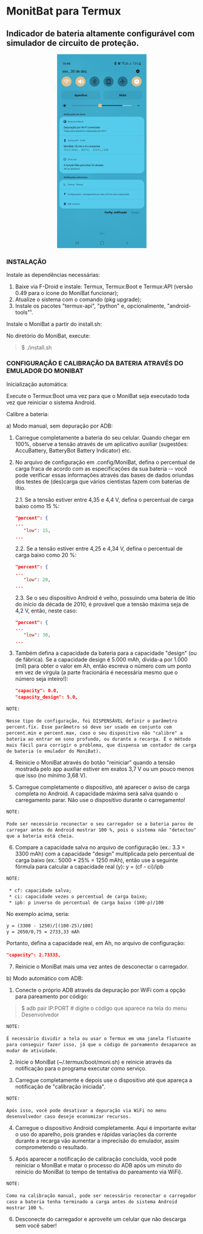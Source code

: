 # MonitBat para Termux

## Indicador de bateria altamente configurável com simulador de circuito de proteção.

<div align="center">
    <img src="https://github.com/cledsupper/monibat/blob/0b2519c4cd7051167c268b56957a506d7e3a4659/samples/preview.jpg" alt="MoniBat na barra de notificações do Android, mostrando tempo restante, percentual, temperatura, tensão e um score da saúde da bateria." style="height: 512px; width:236px;"/>
</div>

### INSTALAÇÃO

Instale as dependências necessárias:

1. Baixe via F-Droid e instale: Termux, Termux:Boot e Termux:API (versão 0.49 para o ícone do MoniBat funcionar);
2. Atualize o sistema com o comando (pkg upgrade);
3. Instale os pacotes "termux-api", "python" e, opcionalmente, "android-tools"¹.

Instale o MoniBat a partir do install.sh:

No diretório do MoniBat, execute:
> $ ./install.sh


### CONFIGURAÇÃO E CALIBRAÇÃO DA BATERIA ATRAVÉS DO EMULADOR DO MONIBAT

Inicialização automática:

Execute o Termux:Boot uma vez para que o MoniBat seja executado toda vez que reiniciar o sistema Android.

Calibre a bateria:

a) Modo manual, sem depuração por ADB:

1. Carregue completamente a bateria do seu celular. Quando chegar em 100%, observe a tensão através de um aplicativo auxiliar (sugestões: AccuBattery, BatteryBot Battery Indicator) etc.

2. No arquivo de configuração em .config/MoniBat, defina o percentual de carga fraca de acordo com as especificações da sua bateria -- você pode verificar essas informações através das bases de dados oriundas dos testes de (des)carga que vários cientistas fazem com baterias de lítio.

    2.1. Se a tensão estiver entre 4,35 e 4,4 V, defina o percentual de carga baixo como 15 %:

    ```json
    "percent": {
    ...
       "low": 15,
    ...
    ```

    2.2. Se a tensão estiver entre 4,25 e 4,34 V, defina o percentual de carga baixo como 20 %:

    ```json
    "percent": {
    ...
       "low": 20,
    ...
    ```

    2.3. Se o seu dispositivo Android é velho, possuindo uma bateria de lítio do início da década de 2010, é provável que a tensão máxima seja de 4,2 V, então, neste caso:

    ```json
    "percent": {
    ...
       "low": 30,
    ...
    ```

3. Também defina a capacidade da bateria para a capacidade "design" (ou de fábrica). Se a capacidade design é 5.000 mAh, divida-a por 1.000 (mil) para obter o valor em Ah, então escreva o número com um ponto em vez de vírgula (a parte fracionária é necessária mesmo que o número seja inteiro!):

    ```json
    "capacity": 0.0,
    "capacity_design": 5.0,
    ```

```
NOTE:

Nesse tipo de configuração, foi DISPENSÁVEL definir o parâmetro percent.fix. Esse parâmetro só deve ser usado em conjunto com percent.min e percent.max, caso o seu dispositivo não "calibre" a bateria ao entrar em sono profundo, ou durante a recarga. É o método mais fácil para corrigir o problema, que dispensa um contador de carga de bateria (o emulador do MoniBat).
```

4. Reinicie o MoniBat através do botão "reiniciar" quando a tensão mostrada pelo app auxiliar estiver em exatos 3,7 V ou um pouco menos que isso (no mínimo 3,68 V).

5. Carregue completamente o dispositivo, até aparecer o aviso de carga completa no Android. A capacidade máxima será salva quando o carregamento parar. Não use o dispositivo durante o carregamento!

```
NOTE:

Pode ser necessário reconectar o seu carregador se a bateria parou de carregar antes do Android mostrar 100 %, pois o sistema não "detectou" que a bateria está cheia.
```

6. Compare a capacidade salva no arquivo de configuração (ex.: 3.3 = 3300 mAh) com a capacidade "design" multiplicada pelo percentual de carga baixo (ex.: 5000 * 25% = 1250 mAh), então use a seguinte fórmula para calcular a capacidade real (y):
  y = (cf - ci)/ipb

```
NOTE:

 * cf: capacidade salva;
 * ci: capacidade vezes o percentual de carga baixo;
 * ipb: p inverso do percentual de carga baixo (100-p)/100
```

No exemplo acima, seria:

    y = (3300 - 1250)/[(100-25)/100]
    y = 2050/0,75 = 2733,33 mAh

Portanto, defina a capacidade real, em Ah, no arquivo de configuração:

```json
"capacity": 2.73333,
```

7. Reinicie o MoniBat mais uma vez antes de desconectar o carregador.


b) Modo automático com ADB:

1. Conecte o próprio ADB através da depuração por WiFi com a opção para pareamento por código:
  > $ adb pair IP:PORT # digite o código que aparece na tela do menu Desenvolvedor

```
NOTE:

É necessário dividir a tela ou usar o Termux em uma janela flutuante para conseguir fazer isso, já que o código de pareamento desaparece ao mudar de atividade.
```

2. Inicie o MoniBat (~/.termux/boot/moni.sh) e reinicie através da notificação para o programa executar como serviço.

3. Carregue completamente e depois use o dispositivo até que apareça a notificação de "calibração iniciada".

```
NOTE:

Após isso, você pode desativar a depuração via WiFi no menu desenvolvedor caso deseje economizar recursos.
```

4. Carregue o dispositivo Android completamente. Aqui é importante evitar o uso do aparelho, pois grandes e rápidas variações da corrente durante a recarga vão aumentar a imprecisão do emulador, assim comprometendo o resultado.

5. Após aparecer a notificação de calibração concluída, você pode reiniciar o MoniBat e matar o processo do ADB após um minuto do reinício do MoniBat (o tempo de tentativa do pareamento via WiFi).

```
NOTE:

Como na calibração manual, pode ser necessário reconectar o carregador caso a bateria tenha terminado a carga antes do sistema Android mostrar 100 %.
```

6. Desconecte do carregador e aproveite um celular que não descarga sem você saber!
